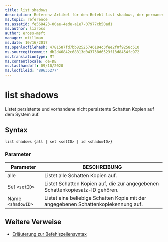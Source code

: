 ```yaml
---
title: list shadows
description: Referenz Artikel für den Befehl list shadows, der permanente und vorhandene, nicht persistente Schatten Kopien auflistet, die sich auf dem System befinden.
ms.topic: reference
ms.assetid: fe568423-00ae-4ede-a1e7-07977cb50ad1
ms.author: lizross
author: eross-msft
manager: mtillman
ms.date: 10/16/2017
ms.openlocfilehash: 4781587fd7bb82525746184c3fee2f0f9258c510
ms.sourcegitcommit: db2d46842c68813d043738d6523f13d8454fc972
ms.translationtype: MT
ms.contentlocale: de-DE
ms.lasthandoff: 09/10/2020
ms.locfileid: "89635277"
---
```

# <a name="list-shadows"></a>list shadows

Listet persistente und vorhandene nicht persistente Schatten Kopien auf dem System auf.

## <a name="syntax"></a>Syntax

```
list shadows {all | set <setID> | id <shadowID>}
```

### <a name="parameters"></a>Parameter

| Parameter | BESCHREIBUNG |
| ---------- | ---------- |
| alle | Listet alle Schatten Kopien auf. |
| Set `<setID>` | Listet Schatten Kopien auf, die zur angegebenen Schattenkopiesatz-ID gehören. |
| Name `<shadowID>` | Listet eine beliebige Schatten Kopie mit der angegebenen Schattenkopiekennung auf. |

## <a name="additional-references"></a>Weitere Verweise

- [Erläuterung zur Befehlszeilensyntax](command-line-syntax-key.md)